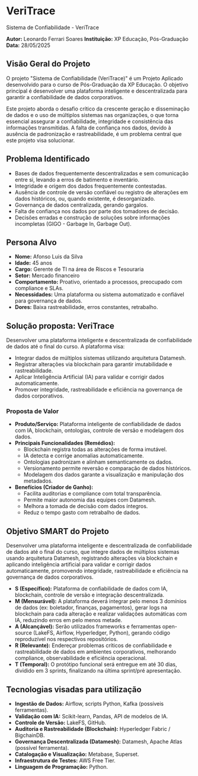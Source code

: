 # VeriTrace
Sistema de Confiabilidade - VeriTrace

**Autor:** Leonardo Ferrari Soares 
**Instituição:** XP Educação, Pós-Graduação 
**Data:** 28/05/2025

## Visão Geral do Projeto

O projeto "Sistema de Confiabilidade (VeriTrace)" é um Projeto Aplicado desenvolvido para o curso de Pós-Graduação da XP Educação. O objetivo principal é desenvolver uma plataforma inteligente e descentralizada para garantir a confiabilidade de dados corporativos.

Este projeto aborda o desafio crítico da crescente geração e disseminação de dados e o uso de múltiplos sistemas nas organizações, o que torna essencial assegurar a confiabilidade, integridade e consistência das informações transmitidas. A falta de confiança nos dados, devido à ausência de padronização e rastreabilidade, é um problema central que este projeto visa solucionar. 

## Problema Identificado

* Bases de dados frequentemente descentralizadas e sem comunicação entre si, levando a erros de batimento e inventário.
* Integridade e origem dos dados frequentemente contestadas.
* Ausência de controle de versão confiável ou registro de alterações em dados históricos, ou, quando existente, é desorganizado.
* Governança de dados centralizada, gerando gargalos.
* Falta de confiança nos dados por parte dos tomadores de decisão.
* Decisões erradas e construção de soluções sobre informações incompletas (GIGO - Garbage In, Garbage Out).

## Persona Alvo

* **Nome:** Afonso Luis da Silva
* **Idade:** 45 anos 
* **Cargo:** Gerente de TI na área de Riscos e Tesouraria 
* **Setor:** Mercado financeiro 
* **Comportamento:** Proativo, orientado a processos, preocupado com compliance e SLAs. 
* **Necessidades:** Uma plataforma ou sistema automatizado e confiável para governança de dados.
* **Dores:** Baixa rastreabilidade, erros constantes, retrabalho.

## Solução proposta: VeriTrace

Desenvolver uma plataforma inteligente e descentralizada de confiabilidade de dados até o final do curso. A plataforma visa:
* Integrar dados de múltiplos sistemas utilizando arquitetura Datamesh.
* Registrar alterações via blockchain para garantir imutabilidade e rastreabilidade.
* Aplicar Inteligência Artificial (IA) para validar e corrigir dados automaticamente.
* Promover integridade, rastreabilidade e eficiência na governança de dados corporativos.

### Proposta de Valor

* **Produto/Serviço:** Plataforma inteligente de confiabilidade de dados com IA, blockchain, ontologias, controle de versão e modelagem dos dados.
* **Principais Funcionalidades (Remédios):** 
    * Blockchain registra todas as alterações de forma imutável. 
    * IA detecta e corrige anomalias automaticamente. 
    * Ontologias padronizam e alinham semanticamente os dados. 
    * Versionamento permite reversão e comparação de dados históricos.
    * Modelagem dos dados garante a visualização e manipulação dos metadados.
* **Benefícios (Criador de Ganho):** 
    * Facilita auditorias e compliance com total transparência. 
    * Permite maior autonomia das equipes com Datamesh.
    * Melhora a tomada de decisão com dados íntegros. 
    * Reduz o tempo gasto com retrabalho de dados.

## Objetivo SMART do Projeto

Desenvolver uma plataforma inteligente e descentralizada de confiabilidade de dados até o final do curso, que integre dados de múltiplos sistemas usando arquitetura Datamesh, registrando alterações via blockchain e aplicando inteligência artificial para validar e corrigir dados automaticamente, promovendo integridade, rastreabilidade e eficiência na governança de dados corporativos. 

* **S (Específico):** Plataforma de confiabilidade de dados com IA, blockchain, controle de versão e integração descentralizada. 
* **M (Mensurável):** A plataforma deverá integrar pelo menos 3 domínios de dados (ex: boletador, finanças, pagamentos), gerar logs na blockchain para cada alteração e realizar validações automáticas com IA, reduzindo erros em pelo menos metade. 
* **A (Alcançável):** Serão utilizados frameworks e ferramentas open-source (LakeFS, Airflow, Hyperledger, Python), gerando código reproduzível nos respectivos repositórios. 
* **R (Relevante):** Endereçar problemas críticos de confiabilidade e rastreabilidade de dados em ambientes corporativos, melhorando compliance, observabilidade e eficiência operacional. 
* **T (Temporal):** O protótipo funcional será entregue em até 30 dias, dividido em 3 sprints, finalizando na última sprint/pré apresentação. 

## Tecnologias visadas para utilização

* **Ingestão de Dados:** Airflow, scripts Python, Kafka (possíveis ferramentas).
* **Validação com IA:** Scikit-learn, Pandas, API de modelos de IA.
* **Controle de Versão:** LakeFS, GitHub.
* **Auditoria e Rastreabilidade (Blockchain):** Hyperledger Fabric / BigchainDB.
* **Governança Descentralizada (Datamesh):** Datamesh, Apache Atlas (possível ferramenta).
* **Catalogação e Visualização:** Metabase, Superset.
* **Infraestrutura de Testes:** AWS Free Tier. 
* **Linguagem de Programação:** Python.

